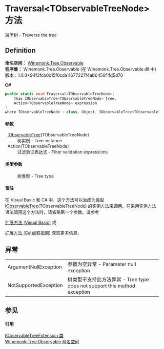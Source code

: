# Traversal&lt;TObservableTreeNode&gt; 方法


遍历树 - Traverse the tree



## Definition
**命名空间：** <a href="N_Winemonk_Tree_Observable.md">Winemonk.Tree.Observable</a>  
**程序集：** Winemonk.Tree.Observable (在 Winemonk.Tree.Observable.dll 中) 版本：1.0.0+94f2fcb0c15f0cda11677227f4ab0456f1fd5d70

**C#**
``` C#
public static void Traversal<TObservableTreeNode>(
	this IObservableTree<TObservableTreeNode> tree,
	Action<TObservableTreeNode> expression
)
where TObservableTreeNode : class, Object, IObservableTree<TObservableTreeNode>

```



#### 参数
<dl><dt>  <a href="T_Winemonk_Tree_Observable_IObservableTree_1.md">IObservableTree</a>(TObservableTreeNode)</dt><dd>树实例 - Tree instance</dd><dt>  Action(TObservableTreeNode)</dt><dd>过滤验证表达式 - Filter validation expressions</dd></dl>

#### 类型参数
<dl><dt /><dd>树类型 - Tree type</dd></dl>

#### 备注
在 Visual Basic 和 C# 中，这个方法可以当成为类型 <a href="T_Winemonk_Tree_Observable_IObservableTree_1.md">IObservableTree</a>(TObservableTreeNode) 的实例方法来调用。在采用实例方法语法调用这个方法时，请省略第一个参数。请参考 <a href="https://docs.microsoft.com/dotnet/visual-basic/programming-guide/language-features/procedures/extension-methods" target="_blank" rel="noopener noreferrer">

扩展方法 (Visual Basic)</a> 或 <a href="https://docs.microsoft.com/dotnet/csharp/programming-guide/classes-and-structs/extension-methods" target="_blank" rel="noopener noreferrer">

扩展方法 (C# 编程指南)</a> 获取更多信息。

## 异常
<table>
<tr>
<td>ArgumentNullException</td>
<td>参数为空异常 - Parameter null exception</td></tr>
<tr>
<td>NotSupportedException</td>
<td>树类型不支持此方法异常 - Tree type does not support this method exception</td></tr>
</table>

## 参见


#### 引用
<a href="T_Winemonk_Tree_Observable_IObservableTreeExtension.md">IObservableTreeExtension 类</a>  
<a href="N_Winemonk_Tree_Observable.md">Winemonk.Tree.Observable 命名空间</a>  

